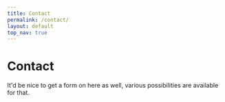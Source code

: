 ```yaml
---
title: Contact
permalink: /contact/
layout: default
top_nav: true
---
```


# Contact

It'd be nice to get a form on here as well, various possibilities are available for that.



<!-- {% assign emailLink = site.author.links | where: "label", "Email" | first %}

{% if emailLink %}
  <i class="{{ emailLink.icon }}"></i><a href="{{ emailLink.url}}"> {{ site.author.email }}</a>
{% endif %}

{% assign ghLink = site.author.links | where: "label", "GitHub" | first %}

{% if ghLink %}
  <i class="{{ ghLink.icon }}"></i><a href="{{ ghLink.url}}"> {{ ghLink.label }}</a>
{% endif %} -->

